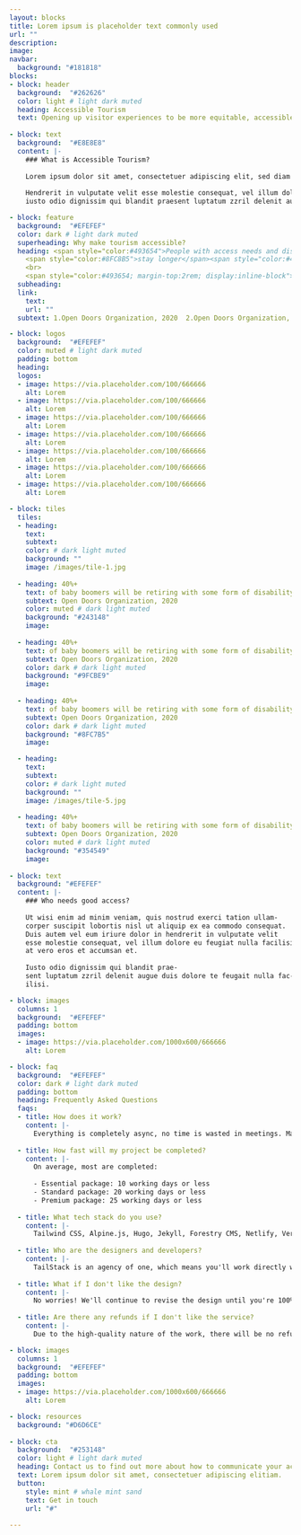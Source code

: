 ```yaml
---
layout: blocks
title: Lorem ipsum is placeholder text commonly used
url: ""
description: 
image: 
navbar:
  background: "#181818"
blocks:
- block: header
  background:  "#262626"
  color: light # light dark muted
  heading: Accessible Tourism
  text: Opening up visitor experiences to be more equitable, accessible and profitable.
  
- block: text
  background:  "#E8E8E8"
  content: |-
    ### What is Accessible Tourism?
    
    Lorem ipsum dolor sit amet, consectetuer adipiscing elit, sed diam nonummy nibh euismod tincidunt ut laoreet dolore magna aliquam erat volutpat. Ut wisi enim ad minim veniam, quis nostrud exerci tation ullamcorper suscipit lobortis nisl ut aliquip ex ea commodo consequat. Duis autem vel eum iriure dolor in.
    
    Hendrerit in vulputate velit esse molestie consequat, vel illum dolore eu feugiat nulla facilisis at vero eros et accumsan et.
    iusto odio dignissim qui blandit praesent luptatum zzril delenit augue duis dolore te feugait nulla facilisi.

- block: feature
  background:  "#EFEFEF"
  color: dark # light dark muted
  superheading: Why make tourism accessible?
  heading: <span style="color:#493654">People with access needs and disabilities</span> 
    <span style="color:#8FC8B5">stay longer</span><span style="color:#493654">,</span> <span style="color:#DE4B37">travel with more people</span> <span style="color:#493654">and they’re <span style="color:#9FCBE9">very loyal.</span>
    <br>
    <span style="color:#493654; margin-top:2rem; display:inline-block">In short, they’re</span> <span style="color:#7A6730">fantastic customers.</span>
  subheading: 
  link: 
    text: 
    url: ""
  subtext: 1.Open Doors Organization, 2020  2.Open Doors Organization, 2020  3.Open Doors Organization, 2020  

- block: logos
  background:  "#EFEFEF"
  color: muted # light dark muted
  padding: bottom
  heading: 
  logos:
  - image: https://via.placeholder.com/100/666666
    alt: Lorem
  - image: https://via.placeholder.com/100/666666
    alt: Lorem
  - image: https://via.placeholder.com/100/666666
    alt: Lorem
  - image: https://via.placeholder.com/100/666666
    alt: Lorem  
  - image: https://via.placeholder.com/100/666666
    alt: Lorem
  - image: https://via.placeholder.com/100/666666
    alt: Lorem
  - image: https://via.placeholder.com/100/666666
    alt: Lorem

- block: tiles
  tiles:
  - heading: 
    text: 
    subtext: 
    color: # dark light muted
    background: ""
    image: /images/tile-1.jpg
    
  - heading: 40%+
    text: of baby boomers will be retiring with some form of disability
    subtext: Open Doors Organization, 2020
    color: muted # dark light muted
    background: "#243148"
    image: 
    
  - heading: 40%+
    text: of baby boomers will be retiring with some form of disability
    subtext: Open Doors Organization, 2020
    color: dark # dark light muted
    background: "#9FCBE9"
    image: 
  
  - heading: 40%+
    text: of baby boomers will be retiring with some form of disability
    subtext: Open Doors Organization, 2020
    color: dark # dark light muted
    background: "#8FC7B5"
    image: 

  - heading: 
    text: 
    subtext: 
    color: # dark light muted
    background: ""
    image: /images/tile-5.jpg
    
  - heading: 40%+
    text: of baby boomers will be retiring with some form of disability
    subtext: Open Doors Organization, 2020
    color: muted # dark light muted
    background: "#354549"
    image:     
   
- block: text
  background: "#EFEFEF"
  content: |-
    ### Who needs good access?
    
    Ut wisi enim ad minim veniam, quis nostrud exerci tation ullam-
    corper suscipit lobortis nisl ut aliquip ex ea commodo consequat.
    Duis autem vel eum iriure dolor in hendrerit in vulputate velit
    esse molestie consequat, vel illum dolore eu feugiat nulla facilisis
    at vero eros et accumsan et. 
    
    Iusto odio dignissim qui blandit prae-
    sent luptatum zzril delenit augue duis dolore te feugait nulla fac-
    ilisi.

- block: images
  columns: 1
  background:  "#EFEFEF"
  padding: bottom
  images:
  - image: https://via.placeholder.com/1000x600/666666
    alt: Lorem

- block: faq
  background:  "#EFEFEF"
  color: dark # light dark muted
  padding: bottom
  heading: Frequently Asked Questions
  faqs:
  - title: How does it work?
    content: |- 
      Everything is completely async, no time is wasted in meetings. Manage your project design and development queue using Trello. Share your design files, Google docs, wireframes, or videos directly in the Trello cards. View active, queued, and completed tasks with ease. Invite your team, so anyone can submit requests and track their progress. View work progress on staging server.
  
  - title: How fast will my project be completed?
    content: |- 
      On average, most are completed:
  
      - Essential package: 10 working days or less
      - Standard package: 20 working days or less
      - Premium package: 25 working days or less
  
  - title: What tech stack do you use?
    content: |- 
      Tailwind CSS, Alpine.js, Hugo, Jekyll, Forestry CMS, Netlify, Vercel, GitHub.
  
  - title: Who are the designers and developers?
    content: |- 
      TailStack is an agency of one, which means you'll work directly with me, the founder of TailStack. 
  
  - title: What if I don't like the design?
    content: |- 
      No worries! We'll continue to revise the design until you're 100% satisfied.
  
  - title: Are there any refunds if I don't like the service?
    content: |- 
      Due to the high-quality nature of the work, there will be no refunds issued.

- block: images
  columns: 1
  background:  "#EFEFEF"
  padding: bottom
  images:
  - image: https://via.placeholder.com/1000x600/666666
    alt: Lorem

- block: resources
  background: "#D6D6CE"
         
- block: cta
  background:  "#253148"
  color: light # light dark muted
  heading: Contact us to find out more about how to communicate your access
  text: Lorem ipsum dolor sit amet, consectetuer adipiscing elitiam.
  button:
    style: mint # whale mint sand
    text: Get in touch
    url: "#"
            
---
```


